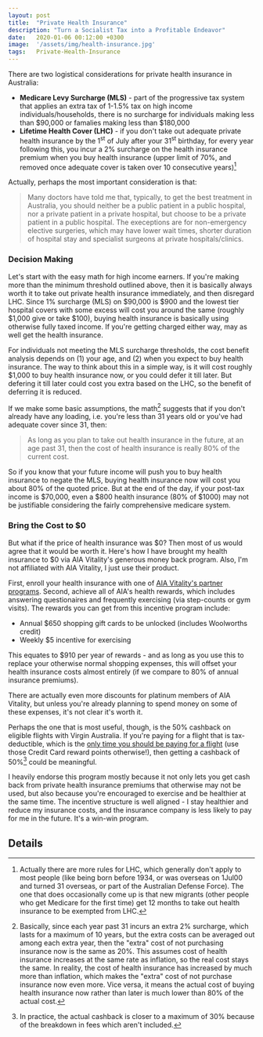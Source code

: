 ```yaml
---
layout: post
title:  "Private Health Insurance"
description: "Turn a Socialist Tax into a Profitable Endeavor"
date:   2020-01-06 00:12:00 +0300
image:  '/assets/img/health-insurance.jpg'
tags:   Private-Health-Insurance
---
```


There are two logistical considerations for private health insurance in Australia:
* **Medicare Levy Surcharge (MLS)** - part of the progressive tax system that applies an extra tax of 1-1.5% tax on high income individuals/households, there is no surcharge for individuals making less than $90,000 or famalies making less than $180,000
* **Lifetime Health Cover (LHC)** - if you don't take out adequate private health insurance by the 1<sup>st</sup> of July after your 31<sup>st</sup> birthday, for every year following this, you incur a 2% surcharge on the health insurance premium when you buy health insurance (upper limit of 70%, and removed once adequate cover is taken over 10 consecutive years)[^1]

Actually, perhaps the most important consideration is that:

>Many doctors have told me that, typically, to get the best treatment in Australia, you should neither be a public patient in a public hospital, nor a private patient in a private hospital, but choose to be a private patient in a public hospital. The execeptions are for non-emergency elective surgeries, which may have lower wait times, shorter duration of hospital stay and specialist surgeons at private hospitals/clinics.

### Decision Making

Let's start with the easy math for high income earners. If you're making more than the minimum threshold outlined above, then it is basically always worth it to take out private health insurance immediately, and then disregard LHC. Since 1% surcharge (MLS) on $90,000 is $900 and the lowest tier hospital covers with some excess will cost you around the same (roughly $1,000 give or take $100), buying health insurance is basically using otherwise fully taxed income. If you're getting charged either way, may as well get the health insurance.

For individuals not meeting the MLS surcharge thresholds, the cost benefit analysis depends on (1) your age, and (2) when you expect to buy health insurance. The way to think about this in a simple way, is it will cost roughly $1,000 to buy health insurance now, or you could defer it till later. But defering it till later could cost you extra based on the LHC, so the benefit of deferring it is reduced.

If we make some basic assumptions, the math[^2] suggests that if you don't already have any loading, i.e. you're less than 31 years old or you've had adequate cover since 31, then:

>As long as you plan to take out health insurance in the future, at an age past 31, then the cost of health insurance is really 80% of the current cost.

So if you know that your future income will push you to buy health insurance to negate the MLS, buying health insurance now will cost you about 80% of the quoted price. But at the end of the day, if your post-tax income is $70,000, even a $800 health insurance (80% of $1000) may not be justifiable considering the fairly comprehensive medicare system.

### Bring the Cost to $0

But what if the price of health insurance was $0? Then most of us would agree that it would be worth it. Here's how I have brought my health insurance to $0 via AIA Vitality's generous money back program. Also, I'm not affiliated with AIA Vitality, I just use their product.

First, enroll your health insurance with one of [AIA Vitality's partner programs](https://www.aiavitality.com.au/vmp-au/how_to_join). Second, achieve all of AIA's health rewards, which includes answering questionaires and frequently exercising (via step-counts or gym visits). The rewards you can get from this incentive program include:
- Annual $650 shopping gift cards to be unlocked (includes Woolworths credit)
- Weekly $5 incentive for exercising 

This equates to $910 per year of rewards - and as long as you use this to replace your otherwise normal shopping expenses, this will offset your health insurance costs almost entirely (if we compare to 80% of annual insurance premiums).

There are actually even more discounts for platinum members of AIA Vitality, but unless you're already planning to spend money on some of these expenses, it's not clear it's worth it. 

Perhaps the one that is most useful, though, is the 50% cashback on eligible flights with Virgin Australia. If you're paying for a flight that is tax-deductible, which is the [only time you should be paying for a flight]({{site.baseurl}}/2020/01/04/credit-card_churn/) (use those Credit Card reward points otherwise!), then getting a cashback of 50%[^3] could be meaningful.

I heavily endorse this program mostly because it not only lets you get cash back from private health insurance premiums that otherwise may not be used, but also because you're encouraged to exercise and be healthier at the same time. The incentive structure is well aligned - I stay healthier and reduce my insurance costs, and the insurance company is less likely to pay for me in the future. It's a win-win program.


## Details

[^1]: Actually there are more rules for LHC, which generally don't apply to most people (like being born before 1934, or was overseas on 1Jul00 and turned 31 overseas, or part of the Australian Defense Force). The one that does occasionally come up is that new migrants (other people who get Medicare for the first time) get 12 months to take out health insurance to be exempted from LHC.

[^2]: Basically, since each year past 31 incurs an extra 2% surcharge, which lasts for a maximum of 10 years, but the extra costs can be averaged out among each extra year, then the "extra" cost of not purchasing insurance now is the same as 20%. This assumes cost of health insurance increases at the same rate as inflation, so the real cost stays the same. In reality, the cost of health insurance has increased by much more than inflation, which makes the "extra" cost of not purchase insurance now even more. Vice versa, it means the actual cost of buying health insurance now rather than later is much lower than 80% of the actual cost. 

[^3]: In practice, the actual cashback is closer to a maximum of 30% because of the breakdown in fees which aren't included.